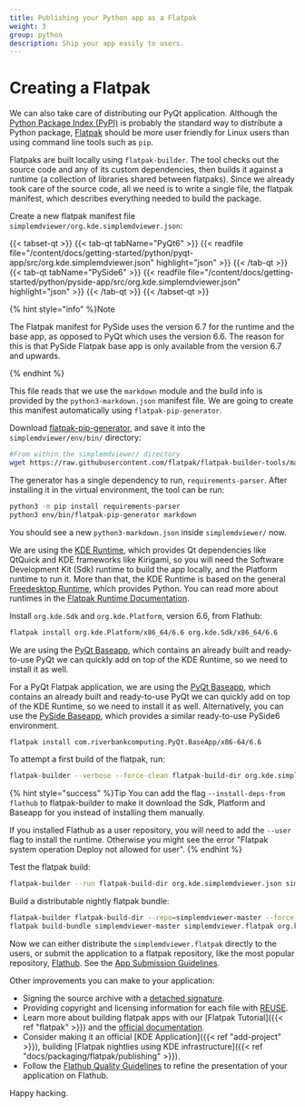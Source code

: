 ```yaml
---
title: Publishing your Python app as a Flatpak
weight: 3
group: python
description: Ship your app easily to users.
---
```


# Creating a Flatpak

We can also take care of distributing our PyQt application. Although the [Python Package Index (PyPI)](https://pypi.org/) is probably the standard way to distribute a Python package, [Flatpak](https://flatpak.org/) should be more user friendly for Linux users than using command line tools such as `pip`.

Flatpaks are built locally using `flatpak-builder`. The tool checks out the source code and any of its custom dependencies, then builds it against a runtime (a collection of libraries shared between flatpaks). Since we already took care of the source code, all we need is to write a single file, the flatpak manifest, which describes everything needed to build the package.

Create a new flatpak manifest file `simplemdviewer/org.kde.simplemdviewer.json`:

\{{< tabset-qt >\}} \{{< tab-qt tabName="PyQt6" >\}} \{{< readfile file="/content/docs/getting-started/python/pyqt-app/src/org.kde.simplemdviewer.json" highlight="json" >\}} \{{< /tab-qt >\}} \{{< tab-qt tabName="PySide6" >\}} \{{< readfile file="/content/docs/getting-started/python/pyside-app/src/org.kde.simplemdviewer.json" highlight="json" >\}} \{{< /tab-qt >\}} \{{< /tabset-qt >\}}

{% hint style="info" %}Note

The Flatpak manifest for PySide uses the version 6.7 for the runtime and the base app, as opposed to PyQt which uses the version 6.6. The reason for this is that PySide Flatpak base app is only available from the version 6.7 and upwards.

{% endhint %}

This file reads that we use the `markdown` module and the build info is provided by the `python3-markdown.json` manifest file. We are going to create this manifest automatically using `flatpak-pip-generator`.

Download [flatpak-pip-generator](https://raw.githubusercontent.com/flatpak/flatpak-builder-tools/master/pip/flatpak-pip-generator), and save it into the `simplemdviewer/env/bin/` directory:

```bash
#From within the simplemdviewer/ directory
wget https://raw.githubusercontent.com/flatpak/flatpak-builder-tools/master/pip/flatpak-pip-generator --directory-prefix env/bin
```

The generator has a single dependency to run, `requirements-parser`. After installing it in the virtual environment, the tool can be run:

```bash
python3 -m pip install requirements-parser
python3 env/bin/flatpak-pip-generator markdown
```

You should see a new `python3-markdown.json` inside `simplemdviewer/` now.

We are using the [KDE Runtime](https://docs.flatpak.org/en/latest/available-runtimes.html#kde), which provides Qt dependencies like QtQuick and KDE frameworks like Kirigami, so you will need the Software Development Kit (Sdk) runtime to build the app locally, and the Platform runtime to run it. More than that, the KDE Runtime is based on the general [Freedesktop Runtime](https://docs.flatpak.org/en/latest/available-runtimes.html#freedesktop), which provides Python. You can read more about runtimes in the [Flatpak Runtime Documentation](https://docs.flatpak.org/en/latest/available-runtimes.html).

Install `org.kde.Sdk` and `org.kde.Platform`, version 6.6, from Flathub:

```bash
flatpak install org.kde.Platform/x86_64/6.6 org.kde.Sdk/x86_64/6.6
```

We are using the [PyQt Baseapp](https://github.com/flathub/com.riverbankcomputing.PyQt.BaseApp), which contains an already built and ready-to-use PyQt we can quickly add on top of the KDE Runtime, so we need to install it as well.

For a PyQt Flatpak application, we are using the [PyQt Baseapp](https://github.com/flathub/com.riverbankcomputing.PyQt.BaseApp), which contains an already built and ready-to-use PyQt we can quickly add on top of the KDE Runtime, so we need to install it as well. Alternatively, you can use the [PySide Baseapp](https://github.com/flathub/io.qt.PySide.BaseApp), which provides a similar ready-to-use PySide6 environment.

```bash
flatpak install com.riverbankcomputing.PyQt.BaseApp/x86-64/6.6
```

To attempt a first build of the flatpak, run:

```bash
flatpak-builder --verbose --force-clean flatpak-build-dir org.kde.simplemdviewer.json
```

{% hint style="success" %}Tip You can add the flag `--install-deps-from flathub` to flatpak-builder to make it download the Sdk, Platform and Baseapp for you instead of installing them manually.

If you installed Flathub as a user repository, you will need to add the `--user` flag to install the runtime. Otherwise you might see the error "Flatpak system operation Deploy not allowed for user". {% endhint %}

Test the flatpak build:

```bash
flatpak-builder --run flatpak-build-dir org.kde.simplemdviewer.json simplemdviewer
```

Build a distributable nightly flatpak bundle:

```bash
flatpak-builder flatpak-build-dir --repo=simplemdviewer-master --force-clean --ccache org.kde.simplemdviewer.json
flatpak build-bundle simplemdviewer-master simplemdviewer.flatpak org.kde.simplemdviewer
```

Now we can either distribute the `simplemdviewer.flatpak` directly to the users, or submit the application to a flatpak repository, like the most popular repository, [Flathub](https://flathub.org/). See the [App Submission Guidelines](https://github.com/flathub/flathub/wiki/App-Submission).

Other improvements you can make to your application:

* Signing the source archive with a [detached signature](https://www.gnupg.org/gph/en/manual/x135.html).
* Providing copyright and licensing information for each file with [REUSE](https://community.kde.org/Guidelines\_and\_HOWTOs/Licensing).
* Learn more about building flatpak apps with our \[Flatpak Tutorial]\(\{{< ref "flatpak" >\}}) and the [official documentation](https://docs.flatpak.org/en/latest/index.html).
* Consider making it an official \[KDE Application]\(\{{< ref "add-project" >\}}), building \[Flatpak nightlies using KDE infrastructure]\(\{{< ref "docs/packaging/flatpak/publishing" >\}}).
* Follow the [Flathub Quality Guidelines](https://docs.flathub.org/docs/for-app-authors/appdata-guidelines/quality-guidelines) to refine the presentation of your application on Flathub.

Happy hacking.
